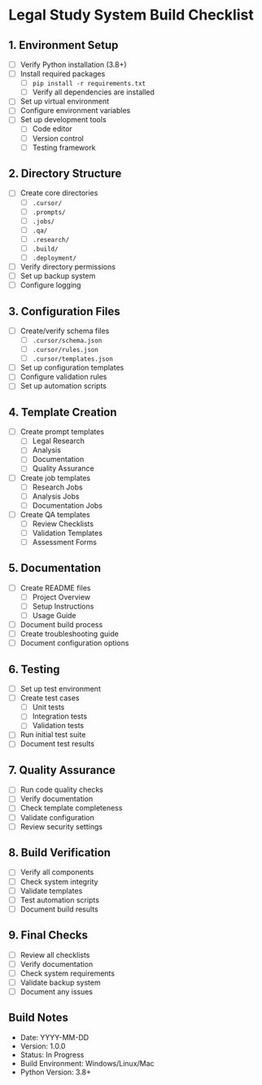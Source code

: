 # Legal Study System Build Checklist

## 1. Environment Setup
- [ ] Verify Python installation (3.8+)
- [ ] Install required packages
  - [ ] `pip install -r requirements.txt`
  - [ ] Verify all dependencies are installed
- [ ] Set up virtual environment
- [ ] Configure environment variables
- [ ] Set up development tools
  - [ ] Code editor
  - [ ] Version control
  - [ ] Testing framework

## 2. Directory Structure
- [ ] Create core directories
  - [ ] `.cursor/`
  - [ ] `.prompts/`
  - [ ] `.jobs/`
  - [ ] `.qa/`
  - [ ] `.research/`
  - [ ] `.build/`
  - [ ] `.deployment/`
- [ ] Verify directory permissions
- [ ] Set up backup system
- [ ] Configure logging

## 3. Configuration Files
- [ ] Create/verify schema files
  - [ ] `.cursor/schema.json`
  - [ ] `.cursor/rules.json`
  - [ ] `.cursor/templates.json`
- [ ] Set up configuration templates
- [ ] Configure validation rules
- [ ] Set up automation scripts

## 4. Template Creation
- [ ] Create prompt templates
  - [ ] Legal Research
  - [ ] Analysis
  - [ ] Documentation
  - [ ] Quality Assurance
- [ ] Create job templates
  - [ ] Research Jobs
  - [ ] Analysis Jobs
  - [ ] Documentation Jobs
- [ ] Create QA templates
  - [ ] Review Checklists
  - [ ] Validation Templates
  - [ ] Assessment Forms

## 5. Documentation
- [ ] Create README files
  - [ ] Project Overview
  - [ ] Setup Instructions
  - [ ] Usage Guide
- [ ] Document build process
- [ ] Create troubleshooting guide
- [ ] Document configuration options

## 6. Testing
- [ ] Set up test environment
- [ ] Create test cases
  - [ ] Unit tests
  - [ ] Integration tests
  - [ ] Validation tests
- [ ] Run initial test suite
- [ ] Document test results

## 7. Quality Assurance
- [ ] Run code quality checks
- [ ] Verify documentation
- [ ] Check template completeness
- [ ] Validate configuration
- [ ] Review security settings

## 8. Build Verification
- [ ] Verify all components
- [ ] Check system integrity
- [ ] Validate templates
- [ ] Test automation scripts
- [ ] Document build results

## 9. Final Checks
- [ ] Review all checklists
- [ ] Verify documentation
- [ ] Check system requirements
- [ ] Validate backup system
- [ ] Document any issues

## Build Notes
- Date: YYYY-MM-DD
- Version: 1.0.0
- Status: In Progress
- Build Environment: Windows/Linux/Mac
- Python Version: 3.8+ 